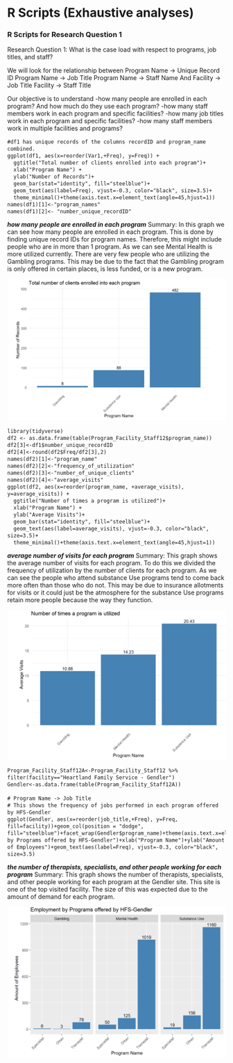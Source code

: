 # R Scripts (Exhaustive analyses)

### R Scripts for Research Question 1

Research Question 1: What is the case load with respect to programs, job titles, and staff?

We will look for the relationship between
Program Name -> Unique Record ID
Program Name -> Job Title
Program Name -> Staff Name
And
Facility -> Job Title
Facility -> Staff Title

Our objective is to understand
-how many people are enrolled in each program? And how much do they use each program?
-how many staff members work in each program and specific facilities?
-how many job titles work in each program and specific facilities?
-how many staff members work in multiple facilities and programs?

```{r}
#df1 has unique records of the columns recordID and program_name combined.
ggplot(df1, aes(x=reorder(Var1,+Freq), y=Freq)) +
  ggtitle("Total number of clients enrolled into each program")+
  xlab("Program Name") +
  ylab("Number of Records")+
  geom_bar(stat="identity", fill="steelblue")+
  geom_text(aes(label=Freq), vjust=-0.3, color="black", size=3.5)+
  theme_minimal()+theme(axis.text.x=element_text(angle=45,hjust=1))
names(df1)[1]<-"program_names"
names(df1)[2]<- "number_unique_recordID"
```
**_how many people are enrolled in each program_**
Summary: In this graph we can see how many people are enrolled in each program. This is done by finding unique record IDs for program names. Therefore, this might include people who are in more than 1 program. As we can see Mental Health is more utilized currently. There are very few people who are utilizing the Gambling programs. This may be due to the fact that the Gambling program is only offered in certain places, is less funded, or is a new program.

![how many people are enrolled in each program](https://github.com/121107/Data/blob/master/Images/11.PNG)

 ```{r}
 library(tidyverse)
 df2 <- as.data.frame(table(Program_Facility_Staff12$program_name))
 df2[3]<-df1$number_unique_recordID
 df2[4]<-round(df2$Freq/df2[3],2)
 names(df2)[1]<-"program_name"
 names(df2)[2]<-"frequency_of_utilization"
 names(df2)[3]<-"number_of_unique_clients"
 names(df2)[4]<-"average_visits"
 ggplot(df2, aes(x=reorder(program_name, +average_visits), y=average_visits)) +
   ggtitle("Number of times a program is utilized")+
   xlab("Program Name") +
   ylab("Average Visits")+
   geom_bar(stat="identity", fill="steelblue")+
   geom_text(aes(label=average_visits), vjust=-0.3, color="black", size=3.5)+
   theme_minimal()+theme(axis.text.x=element_text(angle=45,hjust=1))
 ```
 **_average number of visits for each program_**
 Summary:
 This graph shows the average number of visits for each program. To do this we divided the frequency of utilization by the number of clients for each program. As we can see the people who attend substance Use programs tend to come back more often than those who do not. This may be due to insurance allotments for visits or it could just be the atmosphere for the substance Use programs retain more people because the way they function.

![average number of visits for each program](https://github.com/121107/Data/blob/master/Images/12.PNG)

```{r}
Program_Facility_Staff12A<-Program_Facility_Staff12 %>% filter(facility=="Heartland Family Service - Gendler")
Gendler<-as.data.frame(table(Program_Facility_Staff12A))

# Program Name -> Job Title
# This shows the frequency of jobs performed in each program offered by HFS-Gendler
ggplot(Gendler, aes(x=reorder(job_title,+Freq), y=Freq, fill=facility))+geom_col(position = "dodge", fill="steelblue")+facet_wrap(Gendler$program_name)+theme(axis.text.x=element_text(angle=45,hjust=1))+ggtitle("Employment by Programs offered by HFS-Gendler")+xlab("Program Name")+ylab("Amount of Employees")+geom_text(aes(label=Freq), vjust=-0.3, color="black", size=3.5)
```
**_the number of therapists, specialists, and other people working for each program_**
Summary:
This graph shows the number of therapists, specialists, and other people working for each program at the Gendler site. This site is one of the top visited facility. The size of this was expected due to the amount of demand for each program.

![the number of therapists, specialists, and other people working for each program](https://github.com/121107/Data/blob/master/Images/13.PNG)
